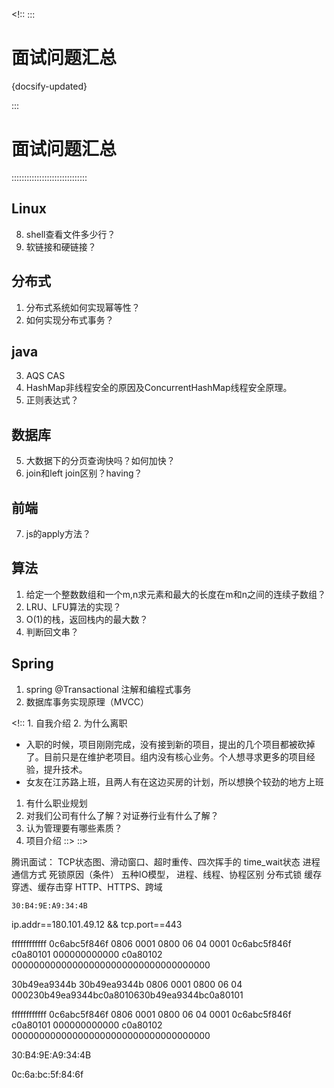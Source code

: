 <!:: :::
# 面试问题汇总
{docsify-updated}


:::
# 面试问题汇总
::::::::::::::::::::::::::::::
## Linux
8. shell查看文件多少行？
9. 软链接和硬链接？


## 分布式
1. 分布式系统如何实现幂等性？
2. 如何实现分布式事务？


## java
3. AQS CAS
4. HashMap非线程安全的原因及ConcurrentHashMap线程安全原理。
9. 正则表达式？


## 数据库
5. 大数据下的分页查询快吗？如何加快？
6. join和left join区别？having？

## 前端
7. js的apply方法？

## 算法
1. 给定一个整数数组和一个m,n求元素和最大的长度在m和n之间的连续子数组？
2. LRU、LFU算法的实现？
3. O(1)的栈，返回栈内的最大数？
4. 判断回文串？


## Spring
1. spring @Transactional 注解和编程式事务
2. 数据库事务实现原理（MVCC）


<!:: 1. 自我介绍
2. 为什么离职
+ 入职的时候，项目刚刚完成，没有接到新的项目，提出的几个项目都被砍掉了。目前只是在维护老项目。组内没有核心业务。个人想寻求更多的项目经验，提升技术。
+ 女友在江苏路上班，且两人有在这边买房的计划，所以想换个较劲的地方上班
1. 有什么职业规划
2. 对我们公司有什么了解？对证券行业有什么了解？
3. 认为管理要有哪些素质？
4. 项目介绍 ::> ::>


腾讯面试：
TCP状态图、滑动窗口、超时重传、四次挥手的 time_wait状态
进程通信方式
死锁原因（条件）
五种IO模型，
进程、线程、协程区别
分布式锁
缓存穿透、缓存击穿
HTTP、HTTPS、跨域


    30:B4:9E:A9:34:4B

ip.addr==180.101.49.12 && tcp.port==443



ffffffffffff
0c6abc5f846f
0806
0001
0800
06
04
0001
0c6abc5f846f
c0a80101
000000000000
c0a80102
000000000000000000000000000000000000

30b49ea9344b
30b49ea9344b
0806
0001
0800
06
04
000230b49ea9344bc0a8010630b49ea9344bc0a80101


ffffffffffff
0c6abc5f846f
0806
0001
0800
06
04
0001
0c6abc5f846f
c0a80101
000000000000
c0a80102
000000000000000000000000000000000000

30:B4:9E:A9:34:4B

0c:6a:bc:5f:84:6f